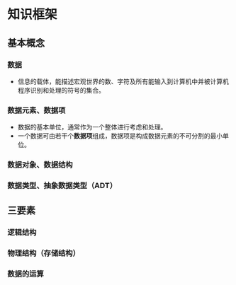 

# 知识框架
## 基本概念
### 数据
- 信息的载体，能描述宏观世界的数、字符及所有能输入到计算机中并被计算机程序识别和处理的符号的集合。
### 数据元素、数据项
- 数据的基本单位，通常作为一个整体进行考虑和处理。
- 一个数据可由若干个**数据项**组成，数据项是构成数据元素的不可分割的最小单位。
### 数据对象、数据结构
### 数据类型、抽象数据类型（ADT）
## 三要素
### 逻辑结构
### 物理结构（存储结构）
### 数据的运算
<!--stackedit_data:
eyJoaXN0b3J5IjpbMjIwNzQyODcwLDU3MDkxMDcyOF19
-->